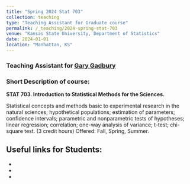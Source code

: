 ```yaml
---
title: "Spring 2024 Stat 703"
collection: teaching
type: "Teaching Assistant for Graduate course"
permalink: /_teaching/2024-spring-stat-703
venue: "Kansas State University, Department of Statistics"
date: 2024-01-01
location: "Manhattan, KS"
---
```


<h3> Teaching Assistant for <a href="https://www.k-state.edu/stats/about/people/gadbury.html" target="_blank">Gary Gadbury</a></h3>

<h3> Short Description of course: </h3>

<b> STAT 703. Introduction to Statistical Methods for the Sciences. </b>

Statistical concepts and methods basic to experimental research in the natural sciences; hypothetical populations; estimation of parameters; confidence intervals; parametric and nonparametric tests of hypotheses; linear regression; correlation; one-way analysis of variance; t-test; chi-square test.
(3 credit hours) Offered: Fall, Spring, Summer. 

## Useful links for Students:

- 

- 

- 
